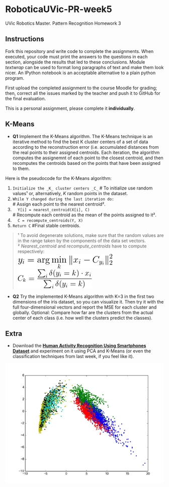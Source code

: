 # RoboticaUVic-PR-week5
UVic Robotics Master. Pattern Recognition Homework 3

## Instructions

Fork this repository and write code to complete the assignments. When
executed, your code must print the answers to the questions in each
section, alongside the results that led to these conclusions. Module
*textwrap* can be used to format long paragraphs of text and make them
look nicer. An IPython notebook is an acceptable alternative to a
plain python program.

First upload the completed assignment to the course Moodle for
grading; then, correct all the issues marked by the teacher and push it
to GitHub for the final evaluation.

This is a personal assignment, please complete it **individually**. 

## K-Means

- **Q1** Implement the K-Means algorithm. The K-Means technique is an
iterative method to find the best K cluster centers of a set of data
according to the reconstruction error (i.e. accumulated distances from
the real points to their assigned centroids. Each iteration, the
algorithm computes the assignemnt of each point to the closest
centroid, and then recomputes the centroids based on the points that
have been assigned to them.  

 Here is the pseudocode for the K-Means algorithm:  
 1) `Initialize the _K_ cluster centers _C_` # To initialize use random values¹ or, alternatively, *K* random points in the dataset.  
 2) `While Y changed during the last iteration do:`  
 \# Assign each point to the nearest centroid².  
 3) &nbsp;&nbsp;&nbsp;  `Y[i] = nearest_centroid(X[i], C)`  
 \# Recompute each centroid as the mean of the points assigned to it².  
 4) &nbsp;&nbsp;&nbsp;  `C = recompute_centroids(Y, X)`  
 5) `Return C` #Final stable centroids.   
     
 > ¹ To avoid degenerate solutions, make sure that the random values are in the range taken by the components of the data set vectors.  
 > ² *Nearest_centroid* and *recompute_centroids* have to compute respectively:   
 > ![Nearest centroid](img/image37.png)  
 > ![Update centroids](img/image38.png)  

- **Q2** Try the implemented K-Means algorithm with K=3 in the first
two dimensions of the iris dataset, so you can visualize it. Then try
it with the full four-dimensional vectors and report the MSE for each
cluster and globally. Optional: Compare how far are the clusters from the
actual center of each class (i.e. how well the clusters predict the classes).

## Extra

- Download the [**Human Activity Recognition Using Smartphones Dataset**](http://archive.ics.uci.edu/ml/datasets/Human+Activity+Recognition+Using+Smartphones) and experiment on it using PCA and K-Means (or even the classification techniques from last week, if you feel like it). 

![HAR dataset](img/HAR.png)
 
